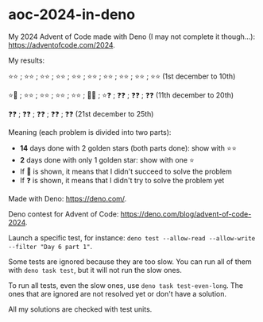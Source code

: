 # aoc-2024-in-deno

My 2024 Advent of Code made with Deno (I may not complete it though...): https://adventofcode.com/2024.

My results:

⭐️⭐️ ; ⭐️⭐️ ; ⭐️⭐️ ; ⭐️⭐️ ; ⭐️⭐️ ; ⭐️⭐️ ; ⭐️⭐️ ; ⭐️⭐️ ; ⭐️⭐️ ; ⭐️⭐️ (1st december to 10th)

⭐️🚫 ; ⭐️⭐️ ; ⭐️⭐️ ; ⭐️⭐️ ; ⭐️⭐️ ; 🚫🚫 ; ⭐️❓ ; ❓❓ ; ❓❓ ; ❓❓ (11th december to 20th)

❓❓ ; ❓❓ ; ❓❓ ; ❓❓ ; ❓❓ (21st december to 25th)

Meaning (each problem is divided into two parts):
* **14** days done with 2 golden stars (both parts done): show with ⭐️⭐️
* **2** days done with only 1 golden star: show with one ⭐️
* If 🚫 is shown, it means that I didn't succeed to solve the problem
* If ❓ is shown, it means that I didn't try to solve the problem yet

Made with Deno: https://deno.com/.

Deno contest for Advent of Code: https://deno.com/blog/advent-of-code-2024.

Launch a specific test, for instance: `deno test --allow-read --allow-write --filter "Day 6 part 1"`.

Some tests are ignored because they are too slow.
You can run all of them with `deno task test`, but it will not run the slow ones.

To run all tests, even the slow ones, use `deno task test-even-long`.
The ones that are ignored are not resolved yet or don't have a solution.

All my solutions are checked with test units.
